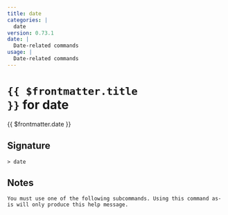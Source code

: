 ```yaml
---
title: date
categories: |
  date
version: 0.73.1
date: |
  Date-related commands
usage: |
  Date-related commands
---
```


# <code>{{ $frontmatter.title }}</code> for date

<div class='command-title'>{{ $frontmatter.date }}</div>

## Signature

```> date ```

## Notes
```text
You must use one of the following subcommands. Using this command as-is will only produce this help message.
```